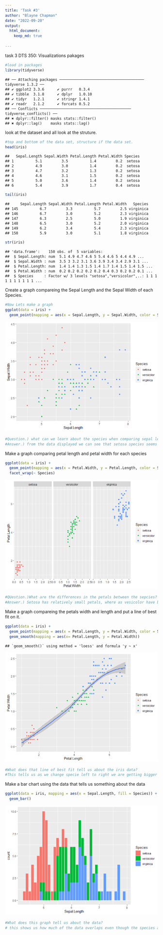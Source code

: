 ```yaml
---
title: 'Task #3'
author: "Blayne Chapman"
date: "2022-09-20"
output:
  html_document:
    keep_md: true
  
---
```

task 3 DTS 350: Visualizations
pakages

```r
#load in packages
library(tidyverse)
```

```
## ── Attaching packages ─────────────────────────────────────── tidyverse 1.3.2 ──
## ✔ ggplot2 3.3.6      ✔ purrr   0.3.4 
## ✔ tibble  3.1.8      ✔ dplyr   1.0.10
## ✔ tidyr   1.2.1      ✔ stringr 1.4.1 
## ✔ readr   2.1.2      ✔ forcats 0.5.2 
## ── Conflicts ────────────────────────────────────────── tidyverse_conflicts() ──
## ✖ dplyr::filter() masks stats::filter()
## ✖ dplyr::lag()    masks stats::lag()
```

look at the dataset and all look at the struture.

```r
#top and bottom of the data set, structure if the data set.
head(iris)
```

```
##   Sepal.Length Sepal.Width Petal.Length Petal.Width Species
## 1          5.1         3.5          1.4         0.2  setosa
## 2          4.9         3.0          1.4         0.2  setosa
## 3          4.7         3.2          1.3         0.2  setosa
## 4          4.6         3.1          1.5         0.2  setosa
## 5          5.0         3.6          1.4         0.2  setosa
## 6          5.4         3.9          1.7         0.4  setosa
```

```r
tail(iris)
```

```
##     Sepal.Length Sepal.Width Petal.Length Petal.Width   Species
## 145          6.7         3.3          5.7         2.5 virginica
## 146          6.7         3.0          5.2         2.3 virginica
## 147          6.3         2.5          5.0         1.9 virginica
## 148          6.5         3.0          5.2         2.0 virginica
## 149          6.2         3.4          5.4         2.3 virginica
## 150          5.9         3.0          5.1         1.8 virginica
```

```r
str(iris)
```

```
## 'data.frame':	150 obs. of  5 variables:
##  $ Sepal.Length: num  5.1 4.9 4.7 4.6 5 5.4 4.6 5 4.4 4.9 ...
##  $ Sepal.Width : num  3.5 3 3.2 3.1 3.6 3.9 3.4 3.4 2.9 3.1 ...
##  $ Petal.Length: num  1.4 1.4 1.3 1.5 1.4 1.7 1.4 1.5 1.4 1.5 ...
##  $ Petal.Width : num  0.2 0.2 0.2 0.2 0.2 0.4 0.3 0.2 0.2 0.1 ...
##  $ Species     : Factor w/ 3 levels "setosa","versicolor",..: 1 1 1 1 1 1 1 1 1 1 ...
```

Create a graph compareing the Sepal Length and the Sepal Width of each Species.

```r
#Now Lets make a graph
ggplot(data = iris) + 
  geom_point(mapping = aes(x = Sepal.Length, y = Sepal.Width, color = Species, shape = Species))
```

![](task--3_files/figure-html/unnamed-chunk-3-1.png)<!-- -->

```r
#Question.) what can we learn about the species when comparing sepal length and sepal width.
#Answer.) from the data displayed we can see that setosa species seems to have wider a wider sepal while versicolor and virginica have similar sepal length and widths. 
```


Make a graph comparing petal length and petal width for each species

```r
ggplot(data = iris) + 
  geom_point(mapping = aes(x = Petal.Width, y = Petal.Length, color = Species, shape = Species))+
  facet_wrap(~ Species)
```

![](task--3_files/figure-html/unnamed-chunk-4-1.png)<!-- -->

```r
#QUestion.)What are the differences in the petals between the sepcies?
#Answer.) Setosa has relatively small petals, where as vesicolor have bigger petals than the setosa and smaller petals than Virginica so they can be considered medium sized, Virginica has the largest petals out of all the species.
```

Make a graph compareing the petals width and length and put a line of best fit on it.

```r
ggplot(data = iris) + 
  geom_point(mapping = aes(x = Petal.Length, y = Petal.Width, color = Species, shape = Species))+
  geom_smooth(mapping = aes(x= Petal.Length, y = Petal.Width))
```

```
## `geom_smooth()` using method = 'loess' and formula 'y ~ x'
```

![](task--3_files/figure-html/unnamed-chunk-5-1.png)<!-- -->

```r
#What does that line of best fit tell us about the iris data?
#This tells us as we change specie left to right we are getting bigger petals for the species. It is a gradual increase, as Petal length increases so does Petal width.
```

Make a bar chart using the data that tells us something about the data

```r
ggplot(data = iris, mapping = aes(x = Sepal.Length, fill = Species)) +
  geom_bar()
```

![](task--3_files/figure-html/unnamed-chunk-6-1.png)<!-- -->

```r
#What does this graph tell us about the data?
# this shows us how much of the data overlaps even though the species are different they are good amount of overlapping but still seeing a general trend that each species has a different Sepal.Length. 
```







